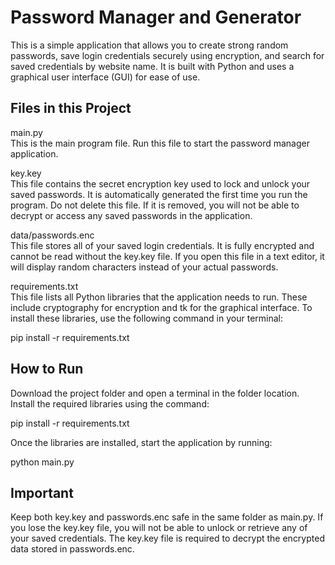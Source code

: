 # Password Manager and Generator

This is a simple application that allows you to create strong random passwords, save login credentials securely using encryption, and search for saved credentials by website name. It is built with Python and uses a graphical user interface (GUI) for ease of use.

## Files in this Project

main.py  
This is the main program file. Run this file to start the password manager application.

key.key  
This file contains the secret encryption key used to lock and unlock your saved passwords. It is automatically generated the first time you run the program. Do not delete this file. If it is removed, you will not be able to decrypt or access any saved passwords in the application.

data/passwords.enc  
This file stores all of your saved login credentials. It is fully encrypted and cannot be read without the key.key file. If you open this file in a text editor, it will display random characters instead of your actual passwords.

requirements.txt  
This file lists all Python libraries that the application needs to run. These include cryptography for encryption and tk for the graphical interface. To install these libraries, use the following command in your terminal:  

pip install -r requirements.txt  

## How to Run

Download the project folder and open a terminal in the folder location. Install the required libraries using the command:  

pip install -r requirements.txt  

Once the libraries are installed, start the application by running:  

python main.py  

## Important

Keep both key.key and passwords.enc safe in the same folder as main.py. If you lose the key.key file, you will not be able to unlock or retrieve any of your saved credentials. The key.key file is required to decrypt the encrypted data stored in passwords.enc.

